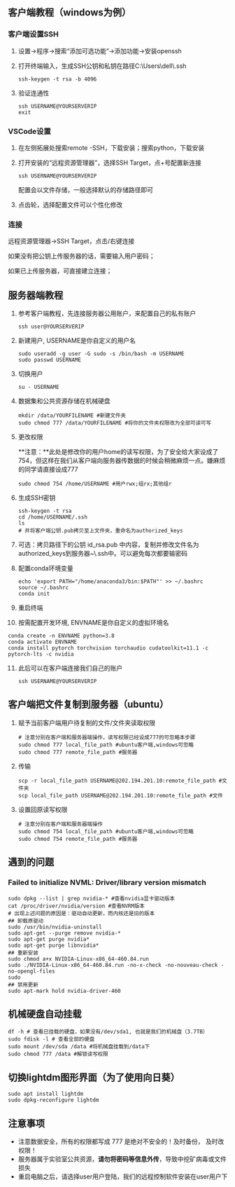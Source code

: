 ## 客户端教程（windows为例）

### 客户端设置SSH

1. 设置→程序→搜索“添加可选功能”→添加功能→安装openssh

2. 打开终端输入，生成SSH公钥和私钥在路径C:\Users\dell\\.ssh

   ```
   ssh-keygen -t rsa -b 4096
   ```

4. 验证连通性

   ```
   ssh USERNAME@YOURSERVERIP
   exit
	```

### VSCode设置

1. 在左侧拓展处搜索remote -SSH，下载安装；搜索python，下载安装

2. 打开安装的“远程资源管理器”，选择SSH Target，点+号配置新连接 

   ```
   ssh USERNAME@YOURSERVERIP
   ```

   配置会以文件存储，一般选择默认的存储路径即可

3. 点齿轮，选择配置文件可以个性化修改

### 连接

远程资源管理器→SSH Target，点击/右键连接

如果没有把公钥上传服务器的话，需要输入用户密码；

如果已上传服务器，可直接建立连接；

## 服务器端教程

1. 参考客户端教程，先连接服务器公用账户，来配置自己的私有账户

   ```
   ssh user@YOURSERVERIP
   ```

2. 新建用户, USERNAME是你自定义的用户名

   ```
   sudo useradd -g user -G sudo -s /bin/bash -m USERNAME
   sudo passwd USERNAME
   ```

3. 切换用户

   ```
   su - USERNAME
   ```

4. 数据集和公共资源存储在机械硬盘

   ```
   mkdir /data/YOURFILENAME #新建文件夹
   sudo chmod 777 /data/YOURFILENAME #将你的文件夹权限改为全部可读可写
   ```

5. 更改权限

   **注意：**此处是修改你的用户home的读写权限，为了安全给大家设成了754，但这样在我们从客户端向服务器传数据的时候会稍微麻烦一点。嫌麻烦的同学请直接设成777

   ```
   sudo chmod 754 /home/USERNAME #用户rwx;组rx;其他组r
   ```

6. 生成SSH密钥

   ```
   ssh-keygen -t rsa
   cd /home/USERNAME/.ssh
   ls
   # 并将客户端公钥.pub拷贝至上文件夹，重命名为authorized_keys
   ```

7. 可选：拷贝路径下的公钥 id_rsa.pub 中内容，复制并修改文件名为authorized_keys到服务器~\\.ssh中。可以避免每次都要输密码

8. 配置conda环境变量

   ```
   echo 'export PATH="/home/anaconda3/bin:$PATH"' >> ~/.bashrc
   source ~/.bashrc
   conda init
   ```

9. 重启终端

10. 按需配置开发环境, ENVNAME是你自定义的虚拟环境名

   ```
   conda create -n ENVNAME python=3.8
   conda activate ENVNAME
   conda install pytorch torchvision torchaudio cudatoolkit=11.1 -c pytorch-lts -c nvidia
   ```

11. 此后可以在客户端连接我们自己的账户

    ````
    ssh USERNAME@YOURSERVERIP
    ````


## 客户端把文件复制到服务器（ubuntu）

1. 赋予当前客户端用户待复制的文件/文件夹读取权限

   ```
   # 注意分别在客户端和服务器端操作，读写权限已经设成777的可忽略本步骤
   sudo chmod 777 local_file_path #ubuntu客户端,windows可忽略
   sudo chmod 777 remote_file_path #服务器
   ```

2. 传输

   ```
   scp -r local_file_path USERNAME@202.194.201.10:remote_file_path #文件夹
   scp local_file_path USERNAME@202.194.201.10:remote_file_path #文件
   ```

3. 设置回原读写权限

   ```
   # 注意分别在客户端和服务器端操作
   sudo chmod 754 local_file_path #ubuntu客户端,windows可忽略
   sudo chmod 754 remote_file_path #服务器
   ```

## 遇到的问题

### Failed to initialize NVML: Driver/library version mismatch

```
sudo dpkg --list | grep nvidia-* #查看nvidia显卡驱动版本
cat /proc/driver/nvidia/version #查看NVRM版本
# 出现上述问题的原因是：驱动自动更新，而内核还是旧的版本
## 卸载原驱动
sudo /usr/bin/nvidia-uninstall
sudo apt-get --purge remove nvidia-*
sudo apt-get purge nvidia*
sudo apt-get purge libnvidia*
## 重新安装
sudo chmod a+x NVIDIA-Linux-x86_64-460.84.run
sudo ./NVIDIA-Linux-x86_64-460.84.run -no-x-check -no-nouveau-check -no-opengl-files
sudo
## 禁用更新
sudo apt-mark hold nvidia-driver-460
```

## 机械硬盘自动挂载

```
df -h # 查看已挂载的硬盘，如果没有/dev/sda1, 也就是我们的机械盘（3.7TB）
sudo fdisk -l # 查看全部的硬盘
sudo mount /dev/sda /data #将机械盘挂载到/data下
sudo chmod 777 /data #解锁读写权限

```


## 切换lightdm图形界面（为了使用向日葵）

```
sudo apt install lightdm
sudo dpkg-reconfigure lightdm
```

## 注意事项

- 注意数据安全，所有的权限都写成 777 是绝对不安全的！及时备份， 及时改权限！
- 服务器属于实验室公共资源，**请勿将密码等信息外传**，导致中挖矿病毒或文件损失
- 重启电脑之后，请选择user用户登陆，我们的远程控制软件安装在user用户下



